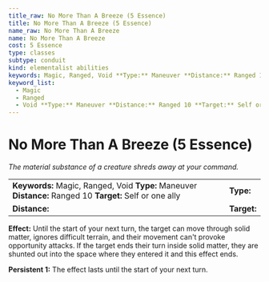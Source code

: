 ```yaml
---
title_raw: No More Than A Breeze (5 Essence)
title: No More Than A Breeze (5 Essence)
name_raw: No More Than A Breeze
name: No More Than A Breeze
cost: 5 Essence
type: classes
subtype: conduit
kind: elementalist abilities
keywords: Magic, Ranged, Void **Type:** Maneuver **Distance:** Ranged 10 **Target:** Self or one ally
keyword_list:
  - Magic
  - Ranged
  - Void **Type:** Maneuver **Distance:** Ranged 10 **Target:** Self or one ally
---
```


# No More Than A Breeze (5 Essence)

*The material substance of a creature shreds away at your command.*

|                                                                                                           |             |
| :-------------------------------------------------------------------------------------------------------- | :---------- |
| **Keywords:** Magic, Ranged, Void **Type:** Maneuver **Distance:** Ranged 10 **Target:** Self or one ally | **Type:**   |
| **Distance:**                                                                                             | **Target:** |

**Effect:** Until the start of your next turn, the target can move through solid matter, ignores difficult terrain, and their movement can't provoke opportunity attacks. If the target ends their turn inside solid matter, they are shunted out into the space where they entered it and this effect ends.

**Persistent 1:** The effect lasts until the start of your next turn.
